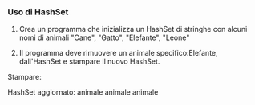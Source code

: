 ### Uso di HashSet
1. Crea un programma che inizializza un HashSet di stringhe con alcuni nomi di animali
"Cane", "Gatto", "Elefante", "Leone"

2. Il programma deve rimuovere un animale specifico:Elefante, dall'HashSet  e stampare il nuovo HashSet.

Stampare:

HashSet aggiornato:
animale
animale
animale
